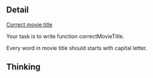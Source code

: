 ## Detail

[Correct movie title](https://www.codewars.com/kata/correct-movie-title/train/haskell)

Your task is to write function correctMovieTitle.

Every word in movie title should starts with capital letter.

## Thinking

